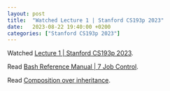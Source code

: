 ```yaml
---
layout: post
title:  "Watched Lecture 1 | Stanford CS193p 2023"
date:   2023-08-22 19:40:00 +0200
categories: ["Stanford CS193p 2023"]
---
```

Watched [Lecture 1 \| Stanford CS193p 2023](https://www.youtube.com/watch?v=n1qabtjZ_jg).

Read [Bash Reference Manual \| 7 Job Control](https://www.gnu.org/savannah-checkouts/gnu/bash/manual/bash.html#Job-Control).

Read [Composition over inheritance](https://en.wikipedia.org/wiki/Composition_over_inheritance).
